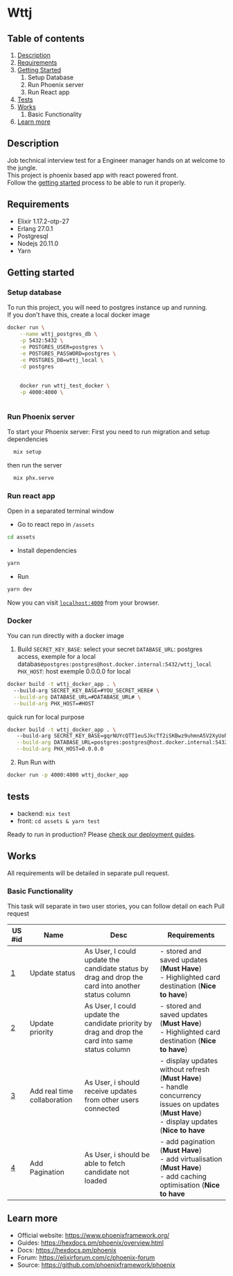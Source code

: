 # Wttj
## Table of contents
1. [Description](#description)
2. [Requirements](#requirements)
3. [Getting Started](#getting-started)
   1. Setup Database
   2. Run Phoenix server
   3. Run React app
4. [Tests](#tests)
5. [Works](#works)
   1. Basic Functionality
6. [Learn more](#learn-more)

## Description
Job technical interview test for a Engineer manager hands on at welcome to the jungle.\
This project is phoenix based app with react powered front.\
Follow the [getting started](#getting-started) process to be able to run it properly.

## Requirements
- Elixir 1.17.2-otp-27
- Erlang 27.0.1
- Postgresql
- Nodejs 20.11.0
- Yarn

## Getting started
### Setup database
To run this project, you will need to postgres instance up and running.\
If you don't have this, create a local docker image
```bash 
docker run \
    --name wttj_postgres_db \
    -p 5432:5432 \
    -e POSTGRES_USER=postgres \
    -e POSTGRES_PASSWORD=postgres \
    -e POSTGRES_DB=wttj_local \
    -d postgres
    
    
    docker run wttj_test_docker \
    -p 4000:4000 \
    
```
### Run Phoenix server

To start your Phoenix server:
First you need to run migration and setup dependencies
```bash
  mix setup
```

then run the server 
```bash
  mix phx.serve
```

### Run react app
Open in a separated terminal window
- Go to react repo in `/assets`
```bash 
cd assets
```

- Install dependencies
```bash 
yarn
```

- Run
```bash 
yarn dev
```

Now you can visit [`localhost:4000`](http://localhost:5173) from your browser.

### Docker
You can run directly with a docker image

1. Build
`SECRET_KEY_BASE`: select your secret
`DATABASE_URL`: postgres access, exemple for a local database`postgres:postgres@host.docker.internal:5432/wttj_local`
`PHX_HOST`: host exemple 0.0.0.0 for local

```bash 
docker build -t wttj_docker_app . \    
  --build-arg SECRET_KEY_BASE=#YOU_SECRET_HERE# \
  --build-arg DATABASE_URL=#DATABASE_URL# \
  --build-arg PHX_HOST=#HOST
```

quick run for local purpose
```bash 
docker build -t wttj_docker_app . \    
   --build-arg SECRET_KEY_BASE=gqrNUYcQTT1euSJkcTf2iSKBwz9uhmnA5V2XyUoNPUVf2rB0AEbsfy6c0xXg//WA \
   --build-arg DATABASE_URL=postgres:postgres@host.docker.internal:5432/wttj_local \
   --build-arg PHX_HOST=0.0.0.0
```

2. Run
Run with

```bash
docker run -p 4000:4000 wttj_docker_app
```

## tests

- backend: `mix test`
- front: `cd assets & yarn test`


Ready to run in production? Please [check our deployment guides](https://hexdocs.pm/phoenix/deployment.html).

## Works 
All requirements will be detailed in separate pull request.

### Basic Functionality
This task will separate in two user stories, you can follow detail on each Pull request

| US #id                                                        | Name                        | Desc                                                                                              | Requirements                                                                                                                                                  |
|---------------------------------------------------------------|-----------------------------|---------------------------------------------------------------------------------------------------|---------------------------------------------------------------------------------------------------------------------------------------------------------------|
| [1](https://github.com/pi3r0/wttj-technical-interview/pull/1) | Update status               | As User, I could update the candidate status by drag and drop the card into another status column | - stored and saved updates (<b>Must Have</b>)<br/>- Highlighted card destination (<b>Nice to have</b>)                                                        |
| [2](https://github.com/pi3r0/wttj-technical-interview/pull/3) | Update priority             | As User, I could update the candidate priority by drag and drop the card into same status column  | - stored and saved updates (<b>Must Have</b>)<br/>- Highlighted card destination (<b>Nice to have</b>)                                                        |
| [3](https://github.com/pi3r0/wttj-technical-interview/pull/4) | Add real time collaboration | As User, i should receive updates from other users connected                                      | - display updates without refresh (<b>Must Have</b>)<br/>- handle concurrency issues on updates (<b>Must Have</b>)<br/>- display updates (<b>Nice to have</b> |
| [4](https://github.com/pi3r0/wttj-technical-interview/pull/5) | Add Pagination              | As User, i should be able to fetch candidate not loaded                                           | - add pagination (<b>Must Have</b>)<br/>- add virtualisation (<b>Must Have</b>)<br/> - add caching optimisation (<b>Nice to have</b>                          |

## Learn more

- Official website: https://www.phoenixframework.org/
- Guides: https://hexdocs.pm/phoenix/overview.html
- Docs: https://hexdocs.pm/phoenix
- Forum: https://elixirforum.com/c/phoenix-forum
- Source: https://github.com/phoenixframework/phoenix